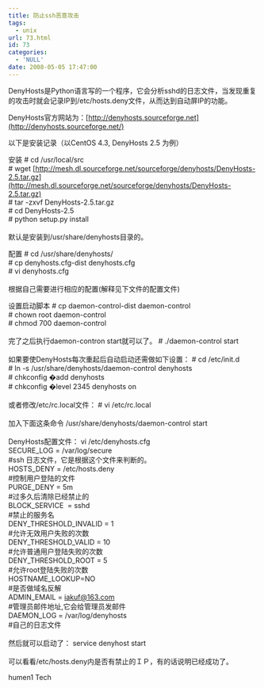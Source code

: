 ```yaml
---
title: 防止ssh恶意攻击
tags:
  - unix
url: 73.html
id: 73
categories:
  - 'NULL'
date: 2008-05-05 17:47:00
---
```


DenyHosts是Python语言写的一个程序，它会分析sshd的日志文件，当发现重复的攻击时就会记录IP到/etc/hosts.deny文件，从而达到自动屏IP的功能。

DenyHosts官方网站为：[http://denyhosts.sourceforge.net](http://denyhosts.sourceforge.net/)

以下是安装记录（以CentOS 4.3, DenyHosts 2.5 为例）

安装 # cd /usr/local/src  
\# wget [http://mesh.dl.sourceforge.net/sourceforge/denyhosts/DenyHosts-2.5.tar.gz](http://mesh.dl.sourceforge.net/sourceforge/denyhosts/DenyHosts-2.5.tar.gz)  
\# tar -zxvf DenyHosts-2.5.tar.gz  
\# cd DenyHosts-2.5  
\# python setup.py install  
   
默认是安装到/usr/share/denyhosts目录的。

配置 # cd /usr/share/denyhosts/  
\# cp denyhosts.cfg-dist denyhosts.cfg  
\# vi denyhosts.cfg  
   
根据自己需要进行相应的配置(解释见下文件的配置文件)

设置启动脚本 # cp daemon-control-dist daemon-control  
\# chown root daemon-control  
\# chmod 700 daemon-control  
   
完了之后执行daemon-contron start就可以了。 # ./daemon-control start  
   
如果要使DenyHosts每次重起后自动启动还需做如下设置： # cd /etc/init.d  
\# ln -s /usr/share/denyhosts/daemon-control denyhosts  
\# chkconfig �add denyhosts  
\# chkconfig �level 2345 denyhosts on  
   
或者修改/etc/rc.local文件： # vi /etc/rc.local  
   
加入下面这条命令 /usr/share/denyhosts/daemon-control start  
   
DenyHosts配置文件： vi /etc/denyhosts.cfg  
SECURE_LOG = /var/log/secure  
#ssh 日志文件，它是根据这个文件来判断的。  
HOSTS_DENY = /etc/hosts.deny  
#控制用户登陆的文件  
PURGE_DENY = 5m  
#过多久后清除已经禁止的  
BLOCK_SERVICE  = sshd  
#禁止的服务名  
DENY\_THRESHOLD\_INVALID = 1  
#允许无效用户失败的次数  
DENY\_THRESHOLD\_VALID = 10  
#允许普通用户登陆失败的次数  
DENY\_THRESHOLD\_ROOT = 5  
#允许root登陆失败的次数  
HOSTNAME_LOOKUP=NO  
#是否做域名反解  
ADMIN_EMAIL = [iakuf@163.com](mailto:iakuf@163.com)  
#管理员邮件地址,它会给管理员发邮件  
DAEMON_LOG = /var/log/denyhosts  
#自己的日志文件  
   
然后就可以启动了： service denyhost start  
   
可以看看/etc/hosts.deny内是否有禁止的ＩＰ，有的话说明已经成功了。

humen1 Tech